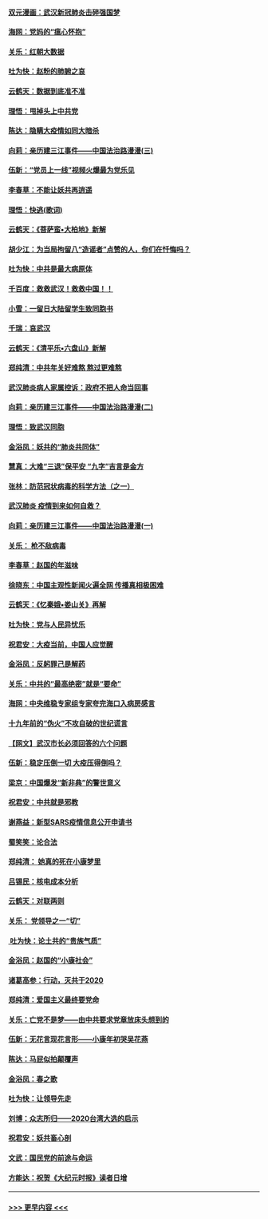 #### [双元漫画：武汉新冠肺炎击碎强国梦](../pages/nsc993/n11843320.md?t=02051033) 
#### [海网：党妈的“瘟心怀抱”](../pages/nsc993/n11840740.md?t=02051033) 
#### [关乐：红朝大数据](../pages/nsc993/n11840675.md?t=02051033) 
#### [吐为快：赵粉的肺腑之哀](../pages/nsc993/n11840618.md?t=02051033) 
#### [云鹤天：数据到底准不准](../pages/nsc993/n11840325.md?t=02051033) 
#### [理悟：甩掉头上中共党](../pages/nsc993/n11838826.md?t=02051033) 
#### [陈达：隐瞒大疫情如同大暗杀](../pages/nsc993/n11838771.md?t=02051033) 
#### [向莉：亲历建三江事件——中国法治路漫漫(三)](../pages/nsc993/n11831825.md?t=02051033) 
#### [伍新：“党员上一线”视频火爆最为党乐见](../pages/nsc993/n11838200.md?t=02051033) 
#### [李春草：不能让妖共再逍遥](../pages/nsc993/n11838102.md?t=02051033) 
#### [理悟：快逃(歌词)](../pages/nsc993/n11838083.md?t=02051033) 
#### [云鹤天：《菩萨蛮▪大柏地》新解](../pages/nsc993/n11838059.md?t=02051033) 
#### [胡少江：为当局拘留八“造谣者”点赞的人，你们在忏悔吗？](../pages/nsc993/n11836801.md?t=02051033) 
#### [吐为快：中共是最大病原体](../pages/nsc993/n11836748.md?t=02051033) 
#### [千百度：救救武汉！救救中国！！](../pages/nsc993/n11836145.md?t=02051033) 
#### [小雪：一留日大陆留学生致同胞书](../pages/nsc993/n11834624.md?t=02051033) 
#### [千瑞：哀武汉](../pages/nsc993/n11833647.md?t=02051033) 
#### [云鹤天：《清平乐▪六盘山》新解](../pages/nsc993/n11833611.md?t=02051033) 
#### [郑纯清：中共年关好难熬 熬过更难熬](../pages/nsc993/n11833489.md?t=02051033) 
#### [武汉肺炎病人家属控诉：政府不把人命当回事](../pages/nsc993/n11833205.md?t=02051033) 
#### [向莉：亲历建三江事件——中国法治路漫漫(二)](../pages/nsc993/n11829102.md?t=02051033) 
#### [理悟：致武汉同胞](../pages/nsc993/n11831522.md?t=02051033) 
#### [金浴凤：妖共的“肺炎共同体”](../pages/nsc993/n11829448.md?t=02051033) 
#### [慧真：大难“三退”保平安 “九字”吉言是金方](../pages/nsc993/n11829501.md?t=02051033) 
#### [张林：防范冠状病毒的科学方法（之一）](../pages/nsc993/n11828618.md?t=02051033) 
#### [武汉肺炎 疫情到来如何自救？](../pages/nsc993/n11827632.md?t=02051033) 
#### [向莉：亲历建三江事件——中国法治路漫漫(一)](../pages/nsc993/n11827190.md?t=02051033) 
#### [关乐： 枪不敌病毒](../pages/nsc993/n11826746.md?t=02051033) 
#### [李春草：赵国的年滋味](../pages/nsc993/n11826321.md?t=02051033) 
#### [徐晓东：中国主观性新闻火遍全网 传播真相极困难](../pages/nsc993/n11826508.md?t=02051033) 
#### [云鹤天：《忆秦娥▪娄山关》再解](../pages/nsc993/n11824682.md?t=02051033) 
#### [吐为快：党与人民异忧乐](../pages/nsc993/n11824660.md?t=02051033) 
#### [祝君安：大疫当前，中国人应觉醒](../pages/nsc993/n11821946.md?t=02051033) 
#### [金浴凤：反躬罪己是解药](../pages/nsc993/n11820280.md?t=02051033) 
#### [关乐：中共的“最高绝密”就是“要命”](../pages/nsc993/n11816946.md?t=02051033) 
#### [海网：中央维稳专家组专家夸完海口入病房感言](../pages/nsc993/n11815138.md?t=02051033) 
#### [十九年前的“伪火”不攻自破的世纪谎言](../pages/nsc993/n11813238.md?t=02051033) 
#### [【网文】武汉市长必须回答的六个问题](../pages/nsc993/n11813848.md?t=02051033) 
#### [伍新：稳定压倒一切 大疫压得倒吗？](../pages/nsc993/n11812634.md?t=02051033) 
#### [梁京：中国爆发“新非典”的警世意义](../pages/nsc993/n11812554.md?t=02051033) 
#### [祝君安：中共就是邪教](../pages/nsc993/n11812431.md?t=02051033) 
#### [谢燕益：新型SARS疫情信息公开申请书](../pages/nsc993/n11808840.md?t=02051033) 
#### [蜀笑笑：论合法](../pages/nsc993/n11808064.md?t=02051033) 
#### [郑纯清： 她真的死在小康梦里](../pages/nsc993/n11806623.md?t=02051033) 
#### [吕锡民：核电成本分析](../pages/nsc993/n11806284.md?t=02051033) 
#### [云鹤天：对联两则](../pages/nsc993/n11805957.md?t=02051033) 
#### [关乐： 党领导之一“切”](../pages/nsc993/n11804505.md?t=02051033) 
#### [ 吐为快：论土共的“贵族气质”](../pages/nsc993/n11804490.md?t=02051033) 
#### [金浴凤：赵国的“小康社会”](../pages/nsc993/n11804452.md?t=02051033) 
#### [诸葛高参：行动，灭共于2020](../pages/nsc993/n11804120.md?t=02051033) 
#### [郑纯清：爱国主义最终要党命](../pages/nsc993/n11802197.md?t=02051033) 
#### [关乐：亡党不是梦——由中共要求党章放床头想到的](../pages/nsc993/n11802156.md?t=02051033) 
#### [伍新：无花言现花言形——小康年初哭吴花燕](../pages/nsc993/n11800044.md?t=02051033) 
#### [陈达：马屁似拍颠覆声](../pages/nsc993/n11800010.md?t=02051033) 
#### [金浴凤：春之歌](../pages/nsc993/n11797687.md?t=02051033) 
#### [吐为快：让领导先走](../pages/nsc993/n11797512.md?t=02051033) 
#### [刘博：众志所归——2020台湾大选的启示](../pages/nsc993/n11796878.md?t=02051033) 
#### [祝君安：妖共畜心剖](../pages/nsc993/n11794273.md?t=02051033) 
#### [文武：国民党的前途与命运](../pages/nsc993/n11794198.md?t=02051033) 
#### [方能达：祝贺《大纪元时报》读者日增](../pages/nsc993/n11793807.md?t=02051033) 

----
#### [ >>> 更早内容 <<< ](../indexes/nsc993-earlier.md)
